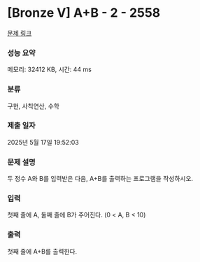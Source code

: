 # [Bronze V] A+B - 2 - 2558 

[문제 링크](https://www.acmicpc.net/problem/2558) 

### 성능 요약

메모리: 32412 KB, 시간: 44 ms

### 분류

구현, 사칙연산, 수학

### 제출 일자

2025년 5월 17일 19:52:03

### 문제 설명

<p>두 정수 A와 B를 입력받은 다음, A+B를 출력하는 프로그램을 작성하시오.</p>

### 입력 

 <p>첫째 줄에 A, 둘째 줄에 B가 주어진다. (0 < A, B < 10)</p>

### 출력 

 <p>첫째 줄에 A+B를 출력한다.</p>

